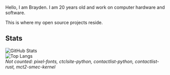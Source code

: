 Hello, I am Brayden. I am 20 years old and work on computer hardware and software.  

This is where my open source projects reside.

## Stats
![GitHub Stats](https://github-readme-stats.vercel.app/api?username=ctcl-bregis&count_private=true&show_icons=true&theme=transparent&custom_title=CTCL)<br>
![Top Langs](https://github-readme-stats.vercel.app/api/top-langs/?username=ctcl-bregis&size_weight=1&count_weight=0&theme=transparent&langs_count=8&exclude_repo=pixel-fonts,ctclsite-python,contactlist-python,contactlist-rust,mct2-smec-kernel)<br>
*Not counted: pixel-fonts, ctclsite-python, contactlist-python, contactlist-rust, mct2-smec-kernel*<br>


